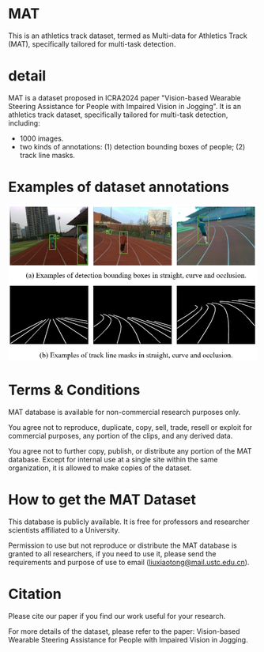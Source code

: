 # MAT
This is an athletics track dataset, termed as Multi-data for Athletics Track (MAT), specifically tailored for multi-task detection.

# detail
MAT is a dataset proposed in ICRA2024 paper "Vision-based Wearable Steering Assistance for People with Impaired Vision in Jogging".
It is an athletics track dataset, specifically tailored for multi-task detection, including:

- 1000 images.
- two kinds of annotations: (1) detection bounding boxes of people; (2) track line masks.



# Examples of dataset annotations
![image](https://github.com/snoopy-l/MAT/blob/main/examples.png)

# Terms & Conditions
MAT database is available for non-commercial research purposes only.

You agree not to reproduce, duplicate, copy, sell, trade, resell or exploit for commercial purposes, any portion of the clips, and any derived data.

You agree not to further copy, publish, or distribute any portion of the MAT database. Except for internal use at a single site within the same organization, it is allowed to make copies of the dataset.

# How to get the MAT Dataset
This database is publicly available. It is free for professors and researcher scientists affiliated to a University.

Permission to use but not reproduce or distribute the MAT database is granted to all researchers, if you need to use it, please send the requirements and purpose of use to email (liuxiaotong@mail.ustc.edu.cn).

# Citation
Please cite our paper if you find our work useful for your research.

For more details of the dataset, please refer to the paper: Vision-based Wearable Steering Assistance for People with Impaired Vision in Jogging.
